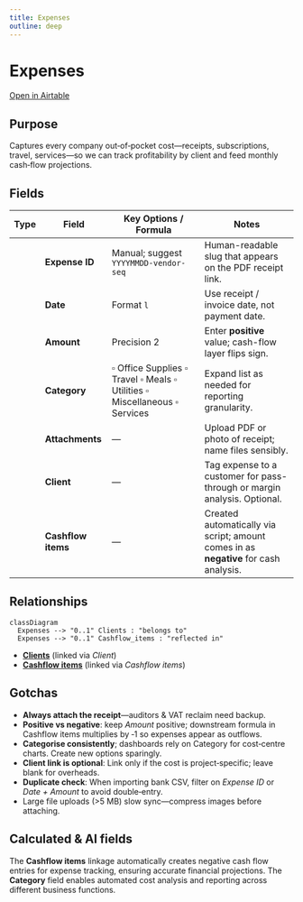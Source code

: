 ```yaml
---
title: Expenses
outline: deep
---
```

<script setup lang="ts">
import FieldIcon from './icons/FieldIcon.vue';
import ScrollableScreenshot from './components/ScrollableScreenshot.vue';
</script>


# Expenses

[Open in Airtable](https://airtable.com/appAeUFSMOuOVDfCV/tbl4rs8m2aGUcyH90)

## Purpose
Captures every company out‑of‑pocket cost—receipts, subscriptions, travel, services—so we can track profitability by client and feed monthly cash‑flow projections.

<ScrollableScreenshot src="/tables/expenses.png" />

## Fields

| Type                                      | Field               | Key Options / Formula                                            | Notes                                                                                   |
| ----------------------------------------- | ------------------- | ---------------------------------------------------------------- | --------------------------------------------------------------------------------------- |
| <FieldIcon type="singleLineText" />       | **Expense ID**      | Manual; suggest `YYYYMMDD-vendor-seq`                             | Human-readable slug that appears on the PDF receipt link.                               |
| <FieldIcon type="date" />                 | **Date**            | Format `l`                                                       | Use receipt / invoice date, not payment date.                                          |
| <FieldIcon type="currency" />             | **Amount**          | Precision 2                                                      | Enter **positive** value; cash-flow layer flips sign.                                  |
| <FieldIcon type="singleSelect" />         | **Category**        | ▫︎ Office Supplies ▫︎ Travel ▫︎ Meals ▫︎ Utilities ▫︎ Miscellaneous ▫︎ Services | Expand list as needed for reporting granularity.                                        |
| <FieldIcon type="multipleAttachments" />  | **Attachments**     | —                                                                | Upload PDF or photo of receipt; name files sensibly.                                   |
| <FieldIcon type="multipleRecordLinks" />  | **Client**          | —                                                                | Tag expense to a customer for pass-through or margin analysis. Optional.               |
| <FieldIcon type="multipleRecordLinks" />  | **Cashflow items**  | —                                                                | Created automatically via script; amount comes in as **negative** for cash analysis.  |


## Relationships

```mermaid
classDiagram
  Expenses --> "0..1" Clients : "belongs to"
  Expenses --> "0..1" Cashflow_items : "reflected in"
```

- **[Clients](https://airtable.com/appAeUFSMOuOVDfCV/tblLdpbp52Mhjog08)** (linked via *Client*)
- **[Cashflow items](https://airtable.com/appAeUFSMOuOVDfCV/tblZhFXFFYHJsmCVn)** (linked via *Cashflow items*)

## Gotchas

* **Always attach the receipt**—auditors & VAT reclaim need backup.
* **Positive vs negative**: keep *Amount* positive; downstream formula in Cashflow items multiplies by ‑1 so expenses appear as outflows.
* **Categorise consistently**; dashboards rely on Category for cost‑centre charts. Create new options sparingly.
* **Client link is optional**: Link only if the cost is project‑specific; leave blank for overheads.
* **Duplicate check**: When importing bank CSV, filter on *Expense ID* or *Date + Amount* to avoid double‑entry.
* Large file uploads (>5 MB) slow sync—compress images before attaching.

## Calculated & AI fields
The **Cashflow items** linkage automatically creates negative cash flow entries for expense tracking, ensuring accurate financial projections. The **Category** field enables automated cost analysis and reporting across different business functions.
